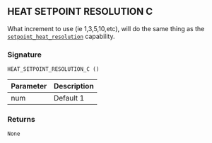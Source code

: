 ## HEAT SETPOINT RESOLUTION C

What increment to use (ie 1,3,5,10,etc), will do the same thing as the [`setpoint_heat_resolution`][1] capability.


### Signature

`HEAT_SETPOINT_RESOLUTION_C ()`


| Parameter | Description |
| --- | --- |
| num | Default 1 |


### Returns

`None`

[1]:	https://snap-one.github.io/docs-driverworks-proxyprotocol/#thermostat-capabilities